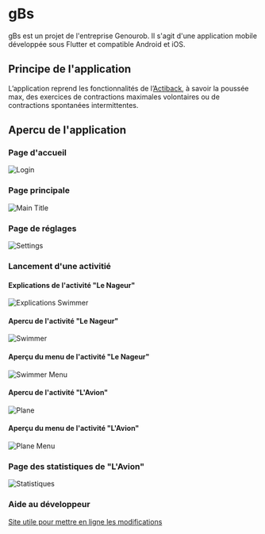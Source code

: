 # gBs

gBs est un projet de l'entreprise Genourob. Il s'agit d'une application mobile développée sous Flutter et compatible Android et iOS.

## Principe de l'application

L’application reprend les fonctionnalités de l’[Actiback](https://www.genourob.com/fr/diagnostic-ligaments_rachis_l-actiback-a-quoi-ca-sert.phtml), à savoir la poussée max, des exercices de contractions maximales volontaires ou de contractions spontanées intermittentes.

## Apercu de l'application

### Page d'accueil
![Login](https://i.imgur.com/CEuWPAK.jpg)

### Page principale
![Main Title](https://i.imgur.com/yP1JBR8.jpg)

### Page de réglages 
![Settings](https://i.imgur.com/45vB1V5.jpg)


### Lancement d'une activitié
#### Explications de l'activité "Le Nageur"
![Explications Swimmer](https://i.imgur.com/8HrI00R.jpg)
#### Apercu de l'activité "Le Nageur"
![Swimmer](https://imgur.com/2TLLVY5.jpg)
#### Aperçu du menu de l'activité "Le Nageur"
![Swimmer Menu](https://imgur.com/JlIPBwh.jpg)

#### Apercu de l'activité "L'Avion"
![Plane](https://i.imgur.com/JC8CSM1.jpg)
#### Aperçu du menu de l'activité "L'Avion"
![Plane Menu](https://i.imgur.com/CrxBXZg.jpg)

### Page des statistiques de "L'Avion"
![Statistiques](https://i.imgur.com/L1uKa7u.jpg)



### Aide au développeur
[Site utile pour mettre en ligne les modifications](https://www.softwarelab.it/2018/10/12/adding-an-existing-project-to-github-using-the-command-line/)
